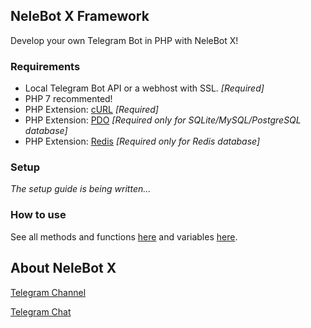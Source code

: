 ## NeleBot X Framework

Develop your own Telegram Bot in PHP with NeleBot X!

### Requirements

- Local Telegram Bot API or a webhost with SSL. *[Required]*
- PHP 7 recommented!
- PHP Extension: [cURL](https://www.php.net/manual/en/book.curl.php) *[Required]*
- PHP Extension: [PDO](https://www.php.net/manual/en/book.pdo.php) *[Required only for SQLite/MySQL/PostgreSQL database]*
- PHP Extension: [Redis](https://github.com/phpredis/phpredis) *[Required only for Redis database]*

### Setup

_The setup guide is being written..._

### How to use

See all methods and functions [here](./functions.md) and variables [here](./variables.md).

## About NeleBot X

[Telegram Channel](https://t.me/NeleBotX)

[Telegram Chat](https://t.me/NeleBotXSupport)
